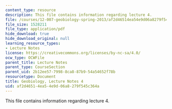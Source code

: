 ```yaml
---
content_type: resource
description: This file contains information regarding lecture 4.
file: /courses/12-007-geobiology-spring-2013/af2d46514ea54e9d06a8279f545c364a_MIT12_007S13_Lec4.pdf
file_size: 1528211
file_type: application/pdf
hide_download: true
hide_download_original: null
learning_resource_types:
- Lecture Notes
license: https://creativecommons.org/licenses/by-nc-sa/4.0/
ocw_type: OCWFile
parent_title: Lecture Notes
parent_type: CourseSection
parent_uid: 2b12ee57-7998-8ca8-87b9-54a54652f78b
resourcetype: Document
title: Geobiology, Lecture Notes 4
uid: af2d4651-4ea5-4e9d-06a8-279f545c364a
---
```

This file contains information regarding lecture 4.